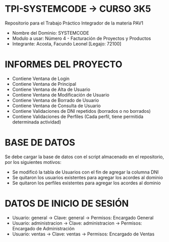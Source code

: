 # TPI-SYSTEMCODE -> CURSO 3K5
Repositorio para el Trabajo Práctico Integrador de la materia PAV1
- Nombre del Dominio: SYSTEMCODE 
- Modulo a usar: Número 4 - Facturación de Proyectos y Productos
- Integrante: Acosta, Facundo Leonel [Legajo: 72100]

# INFORMES DEL PROYECTO
- Contiene Ventana de Login
- Contiene Ventana de Principal
- Contiene Ventana de Alta de Usuario
- Contiene Ventana de Modificación de Usuario
- Contiene Ventana de Borrado de Usuario
- Contiene Ventana de Consulta de Usuario
- Contiene Validaciones de DNI repetidos (borrados o no borrados)
- Contiene Validaciones de Perfiles (Cada perfil, tiene permitida determinada actividad)

# BASE DE DATOS
Se debe cargar la base de datos con el script almacenado en el repositorio, por los siguientes motivos:
- Se modificó la tabla de Usuarios con el fin de agregar la columna DNI
- Se quitaron los usuarios existentes para agregar los acordes al dominio
- Se quitaron los perfiles existentes para agregar los acordes al dominio

# DATOS DE INICIO DE SESIÓN
- Usuario: general -> Clave: general -> Permisos: Encargado General
- Usuario: administracion -> Clave: administracion -> Permisos: Encargado de Administración
- Usuario: ventas -> Clave: ventas -> Permisos: Encargado de Ventas
